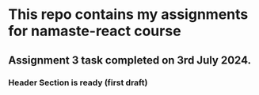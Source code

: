 # This repo contains my assignments for namaste-react course

## Assignment 3 task completed on 3rd July 2024.

### Header Section is ready (first draft)
